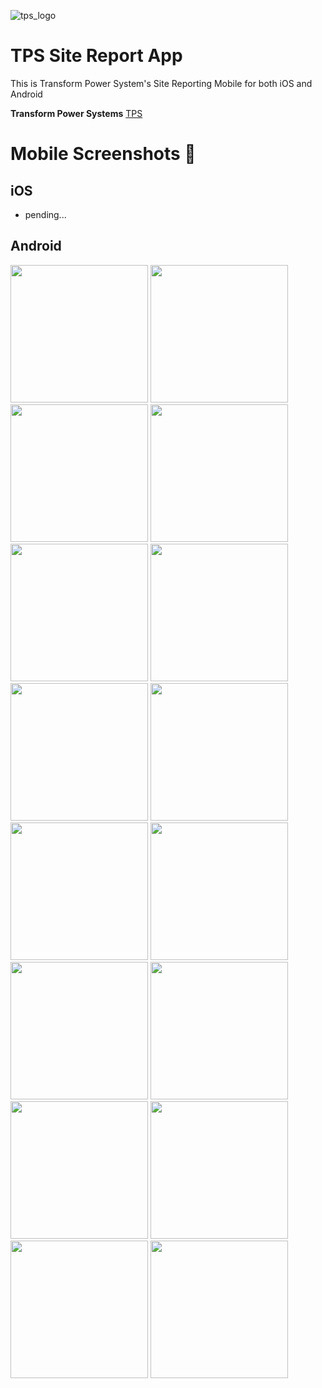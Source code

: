 ![tps_logo](assets/images/tps_small.png)

# TPS Site Report App
This is Transform Power System's Site Reporting Mobile for both iOS and Android

**Transform Power Systems** [TPS](https://tps-energy.com/) 

# Mobile Screenshots 👋
## iOS
- pending...

## Android
<img src='assets/screenshots/android/1.jpeg' width='220'> <img src='assets/screenshots/android/2.jpeg' width='220'>
<img src='assets/screenshots/android/3.jpeg' width='220'> <img src='assets/screenshots/android/4.jpeg' width='220'>
<img src='assets/screenshots/android/5.jpeg' width='220'> <img src='assets/screenshots/android/6.jpeg' width='220'>
<img src='assets/screenshots/android/7.jpeg' width='220'> <img src='assets/screenshots/android/8.jpeg' width='220'>
<img src='assets/screenshots/android/9.jpeg' width='220'> <img src='assets/screenshots/android/10.jpeg' width='220'>
<img src='assets/screenshots/android/11.jpeg' width='220'> <img src='assets/screenshots/android/12.jpeg' width='220'>
<img src='assets/screenshots/android/13.jpeg' width='220'> <img src='assets/screenshots/android/14.jpeg' width='220'>
<img src='assets/screenshots/android/15.jpeg' width='220'> <img src='assets/screenshots/android/16.jpeg' width='220'>
